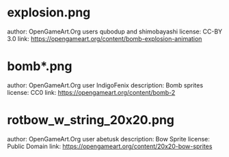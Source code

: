 # explosion.png

author: OpenGameArt.Org users qubodup and shimobayashi
license: CC-BY 3.0
link: https://opengameart.org/content/bomb-explosion-animation

# bomb*.png

author: OpenGameArt.Org user IndigoFenix
description: Bomb sprites
license: CC0
link: https://opengameart.org/content/bomb-2


# rotbow_w_string_20x20.png

author: OpenGameArt.Org user abetusk
description: Bow Sprite
license: Public Domain
link: https://opengameart.org/content/20x20-bow-sprites